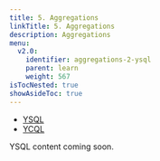 ```yaml
---
title: 5. Aggregations
linkTitle: 5. Aggregations
description: Aggregations
menu:
  v2.0:
    identifier: aggregations-2-ysql
    parent: learn
    weight: 567
isTocNested: true
showAsideToc: true
---
```


<ul class="nav nav-tabs-alt nav-tabs-yb">

  <li >
    <a href="/latest/develop/learn/aggregations-ysql" class="nav-link active">
      <i class="icon-postgres" aria-hidden="true"></i>
      YSQL
    </a>
  </li>

  <li >
    <a href="/latest/develop/learn/aggregations-ycql" class="nav-link">
      <i class="icon-cassandra" aria-hidden="true"></i>
      YCQL
    </a>
  </li>

</ul>

YSQL content coming soon.
